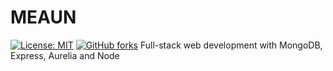 # MEAUN
[![License: MIT](https://img.shields.io/badge/License-MIT-yellow.svg)](https://opensource.org/licenses/MIT)
[![GitHub forks](https://img.shields.io/github/forks/badges/shields.svg?style=social&label=Fork)]()
Full-stack web development with MongoDB, Express, Aurelia and Node
